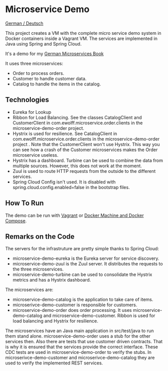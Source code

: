 Microservice Demo
=============

[German / Deutsch](LIESMICH.md)

This project creates a VM with the complete micro service demo system
in Docker containers inside a Vagrant VM. The services are implemented
in Java using Spring and Spring Cloud.

It's a demo for my [German Microservices Book](http://microservices-buch.de/)

It uses three microservices:
- Order to process orders.
- Customer to handle customer data.
- Catalog to handle the items in the catalog.

Technologies
------------

- Eureka for Lookup
- Ribbon for Load Balancing. See the classes CatalogClient and
  CustomerClient in com.ewolff.microservice.order.clients in the
  microservice-demo-order project.
- Hystrix is used for resilience. See CatalogClient in
  com.ewolff.microservice.order.clients in the microservice-demo-order
  project . Note that the CustomerClient won't use Hystrix. This way
  you can see how a crash of the Customer microservices makes the
  Order microservice useless.
- Hystrix has a dashboard. Turbine can be used to combine the data
from multiple sources. However, this does not work at the moment.
- Zuul is used to route HTTP requests from the outside to the
  different services.
- Spring Cloud Config isn't used. It is disabled with
  spring.cloud.config.enabled=false in the bootstrap files.


How To Run
----------

The demo can be run with [Vagrant](docker-vagrant/README.md) or [Docker Machine and Docker
Compose](docker/README.md).

Remarks on the Code
-------------------

The servers for the infrastruture are pretty simple thanks to Spring Cloud:

- microservice-demo-eureka is the Eureka server for service discovery.
- microservice-demo-zuul is the Zuul server. It distributes the requests to the three microservices.
- microservice-demo-turbine can be used to consolidate the Hystrix metrics and has a Hystrix dashboard.

The microservices are: 
- microservice-demo-catalog is the application to take care of items.
- microserivce-demo-customer is responsible for customers.
- microservice-demo-order does order processing. It uses microservice-demo-catalog and microservice-demo-customer. Ribbon is used for load balancing and Hystrix for resilience.


The microservices have an Java main application in src/test/java to run them stand alone. microservice-demo-order uses a stub for the other services then. Also there are tests that use customer driven contracts. That is why it is ensured that the services provide the correct interface. These CDC tests are used in microservice-demo-order to verify the stubs. In microserivce-demo-customer and microserivce-demo-catalog they are used to verify the implemented REST services.
